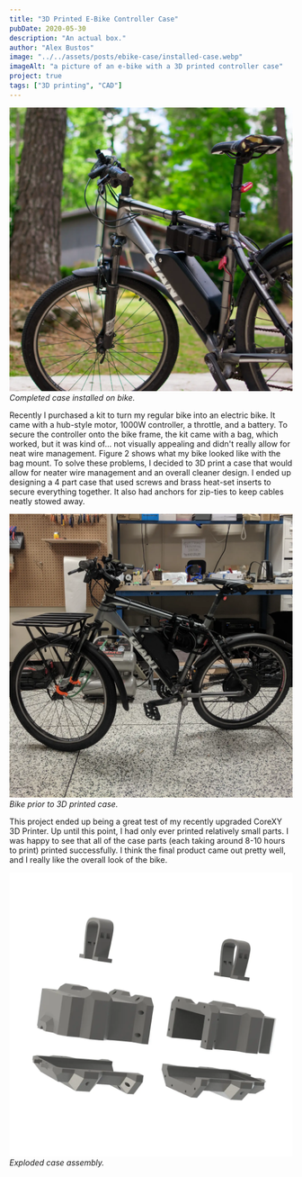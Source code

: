 ```yaml
---
title: "3D Printed E-Bike Controller Case"
pubDate: 2020-05-30
description: "An actual box."
author: "Alex Bustos"
image: "../../assets/posts/ebike-case/installed-case.webp"
imageAlt: "a picture of an e-bike with a 3D printed controller case"
project: true
tags: ["3D printing", "CAD"]
---
```


![a picture of an e-bike with a 3D printed controller case](../../assets/posts/ebike-case/installed-case.webp)
_Completed case installed on bike._

Recently I purchased a kit to turn my regular bike into an electric bike. It
came with a hub-style motor, 1000W controller, a throttle, and a battery. To
secure the controller onto the bike frame, the kit came with a bag, which
worked, but it was kind of... not visually appealing and didn't really allow for
neat wire management. Figure 2 shows what my bike looked like with the bag
mount. To solve these problems, I decided to 3D print a case that would allow
for neater wire management and an overall cleaner design. I ended up designing a
4 part case that used screws and brass heat-set inserts to secure everything
together. It also had anchors for zip-ties to keep cables neatly stowed away.

![a picture of an e-bike without a 3D printed controller case](../../assets/posts/ebike-case/old-bike.webp)
_Bike prior to 3D printed case._

This project ended up being a great test of my recently upgraded CoreXY 3D
Printer. Up until this point, I had only ever printed relatively small parts. I
was happy to see that all of the case parts (each taking around 8-10 hours to
print) printed successfully. I think the final product came out pretty well, and
I really like the overall look of the bike.

![an exploded view of a 3D printed e-bike controller case](../../assets/posts/ebike-case/exploded-case-render.webp)
_Exploded case assembly._
